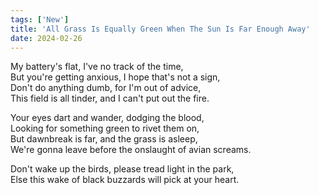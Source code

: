 ```yaml
---
tags: ['New']
title: 'All Grass Is Equally Green When The Sun Is Far Enough Away'
date: 2024-02-26
---
```


My battery's flat, I've no track of the time,  
But you're getting anxious, I hope that's not a sign,  
Don't do anything dumb, for I'm out of advice,  
This field is all tinder, and I can't put out the fire.

Your eyes dart and wander, dodging the blood,  
Looking for something green to rivet them on,  
But dawnbreak is far, and the grass is asleep,  
We're gonna leave before the onslaught of avian screams.

Don't wake up the birds, please tread light in the park,  
Else this wake of black buzzards will pick at your heart.
